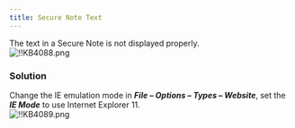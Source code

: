 ```yaml
---
title: Secure Note Text
---
```

The text in a Secure Note is not displayed properly.  
![!!KB4088.png](https://webdevolutions.azureedge.net/docs/en/kb/KB4088.png)
### Solution
Change the IE emulation mode in ***File – Options – Types – Website***, set the ***IE Mode*** to use Internet Explorer 11.  
![!!KB4089.png](https://webdevolutions.azureedge.net/docs/en/kb/KB4089.png)
